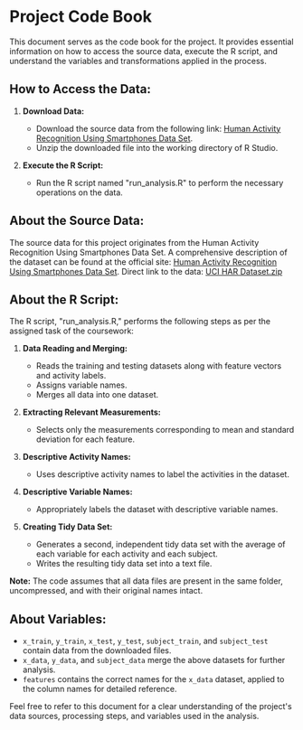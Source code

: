 # Project Code Book

This document serves as the code book for the project. It provides essential information on how to access the source data, execute the R script, and understand the variables and transformations applied in the process.

## How to Access the Data:

1. **Download Data:**
   - Download the source data from the following link: [Human Activity Recognition Using Smartphones Data Set](http://archive.ics.uci.edu/ml/datasets/Human+Activity+Recognition+Using+Smartphones).
   - Unzip the downloaded file into the working directory of R Studio.

2. **Execute the R Script:**
   - Run the R script named "run_analysis.R" to perform the necessary operations on the data.

## About the Source Data:

The source data for this project originates from the Human Activity Recognition Using Smartphones Data Set. A comprehensive description of the dataset can be found at the official site: [Human Activity Recognition Using Smartphones Data Set](http://archive.ics.uci.edu/ml/datasets/Human+Activity+Recognition+Using+Smartphones).
Direct link to the data: [UCI HAR Dataset.zip](https://d396qusza40orc.cloudfront.net/getdata%2Fprojectfiles%2FUCI%20HAR%20Dataset.zip)

## About the R Script:

The R script, "run_analysis.R," performs the following steps as per the assigned task of the coursework:

1. **Data Reading and Merging:**
   - Reads the training and testing datasets along with feature vectors and activity labels.
   - Assigns variable names.
   - Merges all data into one dataset.

2. **Extracting Relevant Measurements:**
   - Selects only the measurements corresponding to mean and standard deviation for each feature.

3. **Descriptive Activity Names:**
   - Uses descriptive activity names to label the activities in the dataset.

4. **Descriptive Variable Names:**
   - Appropriately labels the dataset with descriptive variable names.

5. **Creating Tidy Data Set:**
   - Generates a second, independent tidy data set with the average of each variable for each activity and each subject.
   - Writes the resulting tidy data set into a text file.

**Note:** The code assumes that all data files are present in the same folder, uncompressed, and with their original names intact.

## About Variables:

- `x_train`, `y_train`, `x_test`, `y_test`, `subject_train`, and `subject_test` contain data from the downloaded files.
- `x_data`, `y_data`, and `subject_data` merge the above datasets for further analysis.
- `features` contains the correct names for the `x_data` dataset, applied to the column names for detailed reference.

Feel free to refer to this document for a clear understanding of the project's data sources, processing steps, and variables used in the analysis.

